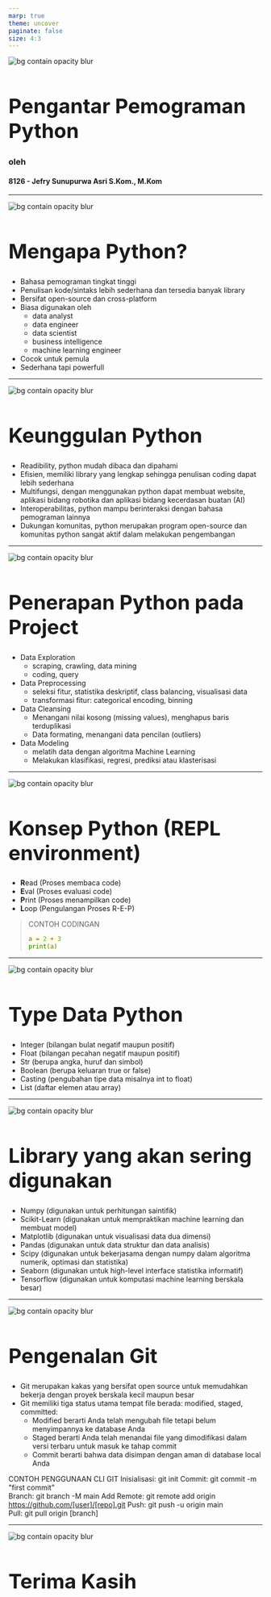 ```yaml
---
marp: true
theme: uncover
paginate: false
size: 4:3
---
```

<style>
    :root {
        --color-background: #FFFFFF;
        --color-foreground: #101010;
        font-family: MesloLGS NF;
        font-size : 20px;
    }
    h1 {
        font-size : 40px;
    }

    header {
        top: 30px;
    }

    code.python {
        background: lightyellow;
    } 

    footer {
        bottom: 30px;
    }
    
</style>
![bg contain opacity blur](ueu.png)
# Pengantar Pemograman Python
### oleh
#### 8126 - Jefry Sunupurwa Asri S.Kom., M.Kom

---
![bg contain opacity blur](ueu.png)
# Mengapa Python?
- Bahasa pemograman tingkat tinggi
- Penulisan kode/sintaks lebih sederhana dan tersedia banyak library
- Bersifat open-source dan cross-platform
- Biasa digunakan oleh
    - data analyst
    - data engineer
    - data scientist
    - business intelligence
    - machine learning engineer
- Cocok untuk pemula
- Sederhana tapi powerfull

---
![bg contain opacity blur](ueu.png)
# Keunggulan Python
- Readibility, python mudah dibaca dan dipahami
- Efisien, memiliki library yang lengkap sehingga penulisan coding dapat lebih sederhana
- Multifungsi, dengan menggunakan python dapat membuat website, aplikasi bidang robotika dan aplikasi bidang kecerdasan buatan (AI)
- Interoperabilitas, python mampu berinteraksi dengan bahasa pemograman lainnya
- Dukungan komunitas, python merupakan program open-source dan komunitas python sangat aktif dalam melakukan pengembangan

---
![bg contain opacity blur](ueu.png)
# Penerapan Python pada Project
- Data Exploration
    - scraping, crawling, data mining
    - coding, query
- Data Preprocessing
    - seleksi fitur, statistika deskriptif, class balancing, visualisasi data
    - transformasi fitur: categorical encoding, binning
- Data Cleansing
    - Menangani nilai kosong (missing values), menghapus baris terduplikasi
    - Data formating, menangani data pencilan (outliers)
- Data Modeling
    - melatih data dengan algoritma Machine Learning
    - Melakukan klasifikasi, regresi, prediksi atau klasterisasi

---
![bg contain opacity blur](ueu.png)
# Konsep Python (REPL environment)
- **R**ead (Proses membaca code)
- **E**val (Proses evaluasi code)
- **P**rint (Proses menampilkan code)
- **L**oop (Pengulangan Proses R-E-P)
>CONTOH CODINGAN
>```python
>a = 2 + 3
>print(a)
>```

---
![bg contain opacity blur](ueu.png)
# Type Data Python
- Integer (bilangan bulat negatif maupun positif)
- Float (bilangan pecahan negatif maupun positif)
- Str (berupa angka, huruf dan simbol)
- Boolean (berupa keluaran true or false)
- Casting (pengubahan tipe data misalnya int to float)
- List (daftar elemen atau array)

---
![bg contain opacity blur](ueu.png)
# Library yang akan sering digunakan
- Numpy (digunakan untuk perhitungan saintifik)
- Scikit-Learn (digunakan untuk mempraktikan machine learning dan membuat model)
- Matplotlib (digunakan untuk visualisasi data dua dimensi)
- Pandas (digunakan untuk data struktur dan data analisis)
- Scipy (digunakan untuk bekerjasama dengan numpy dalam algoritma numerik, optimasi dan statistika)
- Seaborn (digunakan untuk high-level interface statistika informatif)
- Tensorflow (digunakan untuk komputasi machine learning berskala besar)

---
![bg contain opacity blur](ueu.png)
# Pengenalan Git
- Git merupakan kakas yang bersifat open source  untuk memudahkan bekerja dengan proyek  berskala kecil maupun besar
- Git memiliki tiga status utama tempat file berada:
modified, staged, committed:
    - Modified berarti Anda telah mengubah file tetapi belum menyimpannya ke database Anda
    - Staged berarti Anda telah menandai file yang  dimodifikasi dalam versi terbaru untuk masuk ke  tahap commit
    - Commit berarti bahwa data disimpan dengan aman  di database local Anda

CONTOH PENGGUNAAN CLI GIT
Inisialisasi: git init
Commit: git commit -m "first commit"  
Branch: git branch -M main
Add Remote: git remote add origin https://github.com/[user]/[repo].git
Push: git push -u origin main  
Pull: git pull origin [branch]

---
![bg contain opacity blur](ueu.png)
# Terima Kasih


